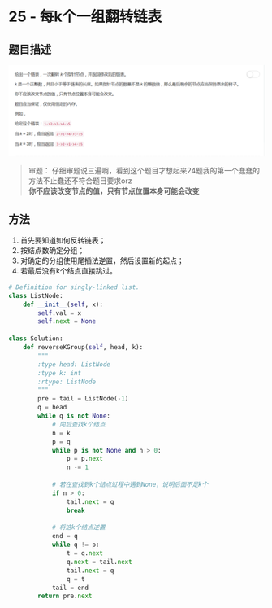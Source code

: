 # 25 - 每k个一组翻转链表

## 题目描述
![problem](images/25.png)

>审题：
仔细审题说三遍啊，看到这个题目才想起来24题我的第一个蠢蠢的方法不止蠢还不符合题目要求orz  
**你不应该改变节点的值，只有节点位置本身可能会改变**

## 方法
1. 首先要知道如何反转链表；
2. 按结点数确定分组；
3. 对确定的分组使用尾插法逆置，然后设置新的起点；
3. 若最后没有k个结点直接跳过。
```python
# Definition for singly-linked list.
class ListNode:
    def __init__(self, x):
        self.val = x
        self.next = None

class Solution:
    def reverseKGroup(self, head, k):
        """
        :type head: ListNode
        :type k: int
        :rtype: ListNode
        """
        pre = tail = ListNode(-1)
        q = head
        while q is not None:
            # 向后查找k个结点
            n = k
            p = q
            while p is not None and n > 0:
                p = p.next
                n -= 1

            # 若在查找到k个结点过程中遇到None，说明后面不足k个
            if n > 0:
                tail.next = q
                break

            # 将这k个结点逆置
            end = q
            while q != p:
                t = q.next
                q.next = tail.next
                tail.next = q
                q = t
            tail = end
        return pre.next
```